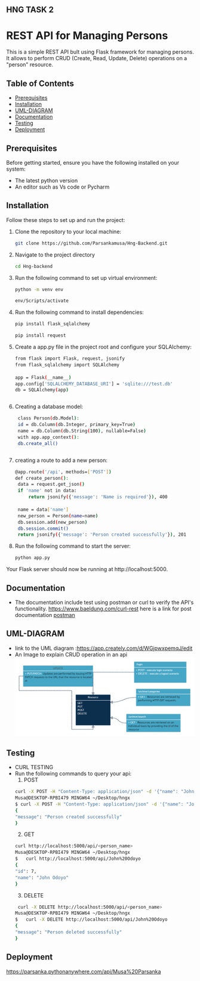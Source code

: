 ## HNG TASK 2
# REST API for Managing Persons

This is a simple REST API bult using Flask framework for managing persons. It allows to perform CRUD (Create, Read, Update, Delete) operations on a "person" resource.

## Table of Contents
- [Prerequisites](#prerequisites)
- [Installation](#installation)
- [UML-DIAGRAM](UML-DIAGRAM)
- [Documentation](#documentation)
- [Testing](#testing)
- [Deployment](#Deployment)

## Prerequisites
Before getting started, ensure you have the following installed on your system:
- The latest python version
- An editor such as Vs code or Pycharm

## Installation
Follow these steps to set up and run the project:

1. Clone the repository to your local machine:
   ```bash
   git clone https://github.com/Parsankamusa/Hng-Backend.git
   ```
   
2. Navigate to the project directory 
   ```bash
   cd Hng-backend
   ```
3. Run the following command to set up virtual environment:
   ```bash
   python -m venv env
   ```
   ```bash
   env/Scripts/activate
   ```
4. Run the following command to install dependencies:
   ```bash
   pip install flask_sqlalchemy
   ```
   ```bash
   pip install request
   ```
5. Create a app.py  file in the project root and configure your SQLAIchemy:
   ```bash
   from flask import Flask, request, jsonify
   from flask_sqlalchemy import SQLAlchemy

   app = Flask(__name__)
   app.config['SQLALCHEMY_DATABASE_URI'] = 'sqlite:///test.db' 
   db = SQLAlchemy(app)
   ```
   ```
6. Creating a database model:
   ```bash
    class Person(db.Model):
    id = db.Column(db.Integer, primary_key=True)
    name = db.Column(db.String(100), nullable=False)
    with app.app_context():
    db.create_all()
   ```
   ```
7. creating a route to add a new person:
   ```bash
   @app.route('/api', methods=['POST'])
   def create_person():
    data = request.get_json()
    if 'name' not in data:
        return jsonify({'message': 'Name is required'}), 400

    name = data['name']
    new_person = Person(name=name)
    db.session.add(new_person)
    db.session.commit()
    return jsonify({'message': 'Person created successfully'}), 201

   ```

5. Run the following command to start the server:
   ```bash
   python app.py
   ```

Your Flask server should now be running at http://localhost:5000.

 ## Documentation
* The documentation include test  using postman or curl to verify the API's functionality.
    https://www.baeldung.com/curl-rest
  here is a link  for post documentation [postman](https://documenter.getpostman.com/view/24185831/2s9YC2zZAG)
  
## UML-DIAGRAM 
 * link to the UML diagram :https://app.creately.com/d/WGjpwxpemqJ/edit
* An Image to explain CRUD operation in an api
  ![UML Diagram](<hngx uml diagram.png>)
   
## Testing 
  * CURL TESTING
 * Run the following commands to query your api:
     1. POST
   ```bash
   curl -X POST -H "Content-Type: application/json" -d '{"name": "John Odoyo"}' http://127.0.0.1:5000/api
   Musa@DESKTOP-RPBI479 MINGW64 ~/Desktop/hngx
   $ curl -X POST -H "Content-Type: application/json" -d '{"name": "John Odoyo"}' http://127.0.0.1:5000/api
   {
   "message": "Person created successfully"
   }
   ```
     2. GET
   ```bash
   curl http://localhost:5000/api/<person_name>
   Musa@DESKTOP-RPBI479 MINGW64 ~/Desktop/hngx
   $   curl http://localhost:5000/api/John%20Odoyo
   {
   "id": 7,
   "name": "John Odoyo"
   }
   ```
     3. DELETE
   ```bash
    curl -X DELETE http://localhost:5000/api/<person_name>
   Musa@DESKTOP-RPBI479 MINGW64 ~/Desktop/hngx
   $   curl -X DELETE http://localhost:5000/api/John%20Odoyo
   {
   "message": "Person deleted successfully"
   }

   ```
## Deployment
https://parsanka.pythonanywhere.com/api/Musa%20Parsanka

  
